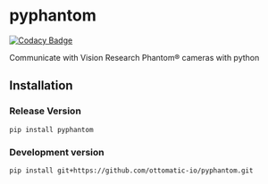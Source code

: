 # pyphantom

[![Codacy Badge](https://api.codacy.com/project/badge/Grade/24b61435a9ca4b3ea56d1b02fb80e731)](https://app.codacy.com/app/OTTOMATIC/pyphantom?utm_source=github.com&utm_medium=referral&utm_content=OTTOMATIC-IO/pyphantom&utm_campaign=Badge_Grade_Dashboard)

Communicate with Vision Research Phantom® cameras with python


## Installation

### Release Version

```
pip install pyphantom
```


### Development version

```
pip install git+https://github.com/ottomatic-io/pyphantom.git
```

